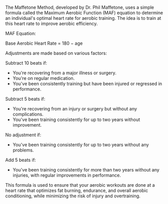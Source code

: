 The Maffetone Method, developed by Dr. Phil Maffetone, uses a simple formula called the Maximum Aerobic Function (MAF) equation to determine an individual's optimal heart rate for aerobic training. The idea is to train at this heart rate to improve aerobic efficiency.

MAF Equation:

Base Aerobic Heart Rate = 180 − age


Adjustments are made based on various factors:

Subtract 10 beats if:
* You're recovering from a major illness or surgery.
* You're on regular medication.
* You've been consistently training but have been injured or regressed in performance.

Subtract 5 beats if:
* You're recovering from an injury or surgery but without any complications.
* You've been training consistently for up to two years without improvement.

No adjustment if:
* You've been training consistently for up to two years without any problems.

Add 5 beats if:
* You've been training consistently for more than two years without any injuries, with regular improvements in performance.


This formula is used to ensure that your aerobic workouts are done at a heart rate that optimizes fat burning, endurance, and overall aerobic conditioning, while minimizing the risk of injury and overtraining.